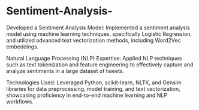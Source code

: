 # Sentiment-Analysis-
Developed a Sentiment Analysis Model: Implemented a sentiment analysis model using machine learning techniques, specifically Logistic Regression, and utilized advanced text vectorization methods, including Word2Vec embeddings.

Natural Language Processing (NLP) Expertise: Applied NLP techniques such as text tokenization and feature engineering to effectively capture and analyze sentiments in a large dataset of tweets.

Technologies Used: Leveraged Python, scikit-learn, NLTK, and Gensim libraries for data preprocessing, model training, and text vectorization, showcasing proficiency in end-to-end machine learning and NLP workflows.

